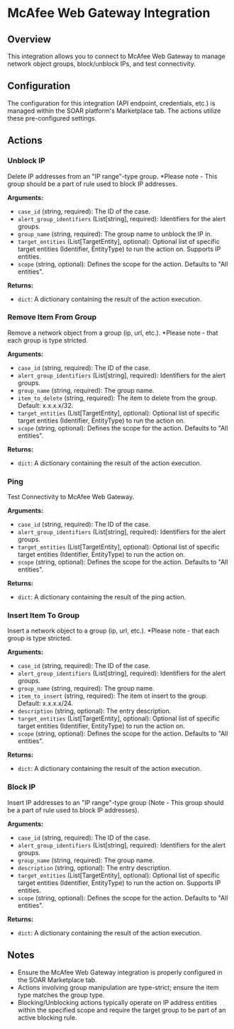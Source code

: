 # McAfee Web Gateway Integration

## Overview

This integration allows you to connect to McAfee Web Gateway to manage network object groups, block/unblock IPs, and test connectivity.

## Configuration

The configuration for this integration (API endpoint, credentials, etc.) is managed within the SOAR platform's Marketplace tab. The actions utilize these pre-configured settings.

## Actions

### Unblock IP

Delete IP addresses from an "IP range"-type group. *Please note - This group should be a part of rule used to block IP addresses.

**Arguments:**

*   `case_id` (string, required): The ID of the case.
*   `alert_group_identifiers` (List[string], required): Identifiers for the alert groups.
*   `group_name` (string, required): The group name to unblock the IP in.
*   `target_entities` (List[TargetEntity], optional): Optional list of specific target entities (Identifier, EntityType) to run the action on. Supports IP entities.
*   `scope` (string, optional): Defines the scope for the action. Defaults to "All entities".

**Returns:**

*   `dict`: A dictionary containing the result of the action execution.

### Remove Item From Group

Remove a network object from a group (ip, url, etc.). *Please note - that each group is type stricted.

**Arguments:**

*   `case_id` (string, required): The ID of the case.
*   `alert_group_identifiers` (List[string], required): Identifiers for the alert groups.
*   `group_name` (string, required): The group name.
*   `item_to_delete` (string, required): The item to delete from the group. Default: x.x.x.x/32.
*   `target_entities` (List[TargetEntity], optional): Optional list of specific target entities (Identifier, EntityType) to run the action on.
*   `scope` (string, optional): Defines the scope for the action. Defaults to "All entities".

**Returns:**

*   `dict`: A dictionary containing the result of the action execution.

### Ping

Test Connectivity to McAfee Web Gateway.

**Arguments:**

*   `case_id` (string, required): The ID of the case.
*   `alert_group_identifiers` (List[string], required): Identifiers for the alert groups.
*   `target_entities` (List[TargetEntity], optional): Optional list of specific target entities (Identifier, EntityType) to run the action on.
*   `scope` (string, optional): Defines the scope for the action. Defaults to "All entities".

**Returns:**

*   `dict`: A dictionary containing the result of the ping action.

### Insert Item To Group

Insert a network object to a group (ip, url, etc.). *Please note - that each group is type stricted.

**Arguments:**

*   `case_id` (string, required): The ID of the case.
*   `alert_group_identifiers` (List[string], required): Identifiers for the alert groups.
*   `group_name` (string, required): The group name.
*   `item_to_insert` (string, required): The item ot insert to the group. Default: x.x.x.x/24.
*   `description` (string, optional): The entry description.
*   `target_entities` (List[TargetEntity], optional): Optional list of specific target entities (Identifier, EntityType) to run the action on.
*   `scope` (string, optional): Defines the scope for the action. Defaults to "All entities".

**Returns:**

*   `dict`: A dictionary containing the result of the action execution.

### Block IP

Insert IP addresses to an "IP range"-type group (Note - This group should be a part of rule used to block IP addresses).

**Arguments:**

*   `case_id` (string, required): The ID of the case.
*   `alert_group_identifiers` (List[string], required): Identifiers for the alert groups.
*   `group_name` (string, required): The group name.
*   `description` (string, optional): The entry description.
*   `target_entities` (List[TargetEntity], optional): Optional list of specific target entities (Identifier, EntityType) to run the action on. Supports IP entities.
*   `scope` (string, optional): Defines the scope for the action. Defaults to "All entities".

**Returns:**

*   `dict`: A dictionary containing the result of the action execution.

## Notes

*   Ensure the McAfee Web Gateway integration is properly configured in the SOAR Marketplace tab.
*   Actions involving group manipulation are type-strict; ensure the item type matches the group type.
*   Blocking/Unblocking actions typically operate on IP address entities within the specified scope and require the target group to be part of an active blocking rule.
